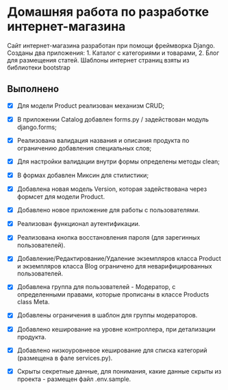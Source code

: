 # Домашняя работа по разработке интернет-магазина
Сайт интернет-магазина разработан при помощи фреймворка Django. Созданы два приложения: 1. Каталог с категориями и товарами, 2. Блог для размещения статей.
Шаблоны интернет страниц взяты из библиотеки bootstrap

## Выполнено
- [x] Для модели Product реализован механизм CRUD;
- [x] В приложении Catalog добавлен forms.py / задействован модуль django.forms;
- [x] Реализована валидация названия и описания продукта по ограничению добавления специальных слов;
- [x] Для настройки валидации внутри формы определены методы clean;
- [x] В формах добавлен Миксин для стилистики;
- [x] Добавлена новая модель Version, которая задействована через формсет для модели Product.
- [x] Добавлено новое приложение для работы с пользователями.
- [x] Реализован функционал аутентификации.
- [x] Реализована кнопка восстановления пароля (для зарегинных пользователей).
- [x] Добавление/Редактирование/Удаление экземпляров класса Product и экземпляров класса Blog ограничено для неварифицированных пользователей.
- [x] Добавлена группа для пользователей - Модератор, с определенными правами, которые прописаны в классе Products class Meta.
- [x] Добавлены ограничения в шаблон для группы модераторов.
- [x] Добавлено кеширование на уровне контроллера, при детализации продукта.
- [x] Добавлено низкоуровневое кеширование для списка категорий (размещена в фале services.py).
- [x] Скрыты секретные данные, для понимания, какие данные скрыты из проекта - размещен файл .env.sample.

